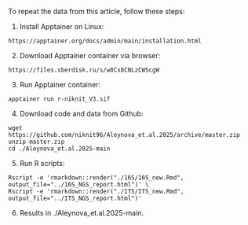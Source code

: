 To repeat the data from this article, follow these steps:

1. Install Apptainer on Linux:
```
https://apptainer.org/docs/admin/main/installation.html
```
2. Download Apptainer container via browser:
```
https://files.sberdisk.ru/s/w8Cx8CNLzCWScgW
```
3. Run Apptainer container:
```
apptainer run r-niknit_V3.sif
```
4. Download code and data from Github:
```
wget https://github.com/niknit96/Aleynova_et.al.2025/archive/master.zip
unzip master.zip
cd ./Aleynova_et.al.2025-main
```
5. Run R scripts:
```
Rscript -e 'rmarkdown::render("./16S/16S_new.Rmd", output_file="../16S_NGS_report.html")' \
Rscript -e 'rmarkdown::render("./ITS/ITS_new.Rmd", output_file="../ITS_NGS_report.html")'
```
6. Results in ./Aleynova_et.al.2025-main.
